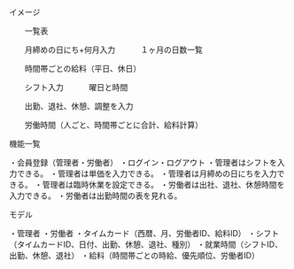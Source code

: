 イメージ

　　一覧表

　　月締めの日にち+何月入力
　　　１ヶ月の日数一覧

　　時間帯ごとの給料（平日、休日）

　　シフト入力
　　　曜日と時間

　　出勤、退社、休憩、調整を入力

　　労働時間（人ごと、時間帯ごとに合計、給料計算）


機能一覧

 ・会員登録（管理者・労働者）
 ・ログイン・ログアウト
 ・管理者はシフトを入力できる。
 ・管理者は単価を入力できる。
 ・管理者は月締めの日にちを入力できる。
 ・管理者は臨時休業を設定できる。
 ・労働者は出社、退社、休憩時間を入力できる。
 ・労働者は出勤時間の表を見れる。

モデル

 ・管理者
 ・労働者
 ・タイムカード（西暦、月、労働者ID、給料ID）
 ・シフト（タイムカードID、日付、出勤、休憩、退社、種別）
 ・就業時間（シフトID、出勤、休憩、退社）
 ・給料（時間帯ごとの時給、優先順位、労働者ID）

